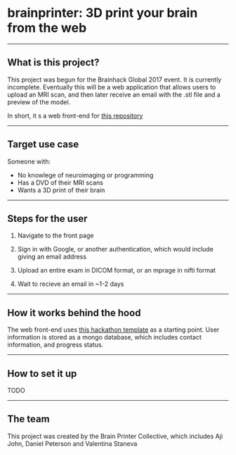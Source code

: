 # brainprinter: 3D print your brain from the web

----
## What is this project?

This project was begun for the Brainhack Global 2017 event. It is currently incomplete. Eventually this will be a web application that allows users to upload an MRI scan, and then later receive an email with the .stl file and a preview of the model.

In short, it s a web front-end for [this repository](https://github.com/danjonpeterson/brain_printer)

----
## Target use case
Someone with:
 
* No knowlege of neuroimaging or programming 
* Has a DVD of their MRI scans
* Wants a 3D print of their brain

----
## Steps for the user

1) Navigate to the front page

2) Sign in with Google, or another authentication, which would include giving an email address

3) Upload an entire exam in DICOM format, or an mprage in nifti format

4) Wait to recieve an email in ~1-2 days


----
## How it works behind the hood
The web front-end uses [this hackathon template](https://github.com/sahat/hackathon-starter) as a starting point. User information is stored as a mongo database, which includes contact information, and progress status. 

----
## How to set it up
TODO


----
## The team
This project was created by the Brain Printer Collective, which includes Aji John, Daniel Peterson and Valentina Staneva